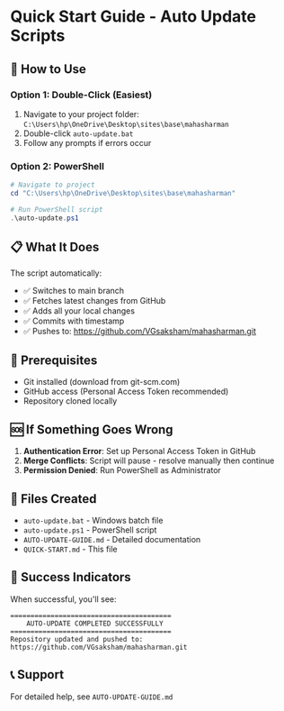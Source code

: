 # Quick Start Guide - Auto Update Scripts

## 🚀 How to Use

### Option 1: Double-Click (Easiest)
1. Navigate to your project folder: `C:\Users\hp\OneDrive\Desktop\sites\base\mahasharman`
2. Double-click `auto-update.bat`
3. Follow any prompts if errors occur

### Option 2: PowerShell
```powershell
# Navigate to project
cd "C:\Users\hp\OneDrive\Desktop\sites\base\mahasharman"

# Run PowerShell script
.\auto-update.ps1
```

## 📋 What It Does

The script automatically:
- ✅ Switches to main branch
- ✅ Fetches latest changes from GitHub
- ✅ Adds all your local changes
- ✅ Commits with timestamp
- ✅ Pushes to: https://github.com/VGsaksham/mahasharman.git

## 🔧 Prerequisites

- Git installed (download from git-scm.com)
- GitHub access (Personal Access Token recommended)
- Repository cloned locally

## 🆘 If Something Goes Wrong

1. **Authentication Error**: Set up Personal Access Token in GitHub
2. **Merge Conflicts**: Script will pause - resolve manually then continue
3. **Permission Denied**: Run PowerShell as Administrator

## 📁 Files Created

- `auto-update.bat` - Windows batch file
- `auto-update.ps1` - PowerShell script  
- `AUTO-UPDATE-GUIDE.md` - Detailed documentation
- `QUICK-START.md` - This file

## 🎯 Success Indicators

When successful, you'll see:
```
========================================
    AUTO-UPDATE COMPLETED SUCCESSFULLY
========================================
Repository updated and pushed to:
https://github.com/VGsaksham/mahasharman.git
```

## 📞 Support

For detailed help, see `AUTO-UPDATE-GUIDE.md` 